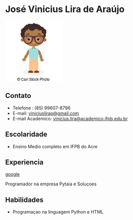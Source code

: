 #  José Vinicius Lira de Araújo 

![Foto Perfl](fotin.jpg)

##  Contato
* Telefone : (85) 99607-8796
* E-mail: viniciuslirap@gmail.com
* E-mail Academico: vinicius.lira@academico.ifpb.edu.br

## Escolaridade
* Ensino Medio completo em IFPB do Acre

## Experiencia 
[google](http://google.com.br)

Programador na empresa  Pytaia e Soluçoes

## Habilidades

* Programaçao na linguagem Python e HTML
